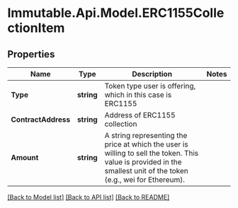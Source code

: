 # Immutable.Api.Model.ERC1155CollectionItem

## Properties

Name | Type | Description | Notes
------------ | ------------- | ------------- | -------------
**Type** | **string** | Token type user is offering, which in this case is ERC1155 | 
**ContractAddress** | **string** | Address of ERC1155 collection | 
**Amount** | **string** | A string representing the price at which the user is willing to sell the token. This value is provided in the smallest unit of the token (e.g., wei for Ethereum). | 

[[Back to Model list]](../README.md#documentation-for-models) [[Back to API list]](../README.md#documentation-for-api-endpoints) [[Back to README]](../README.md)

